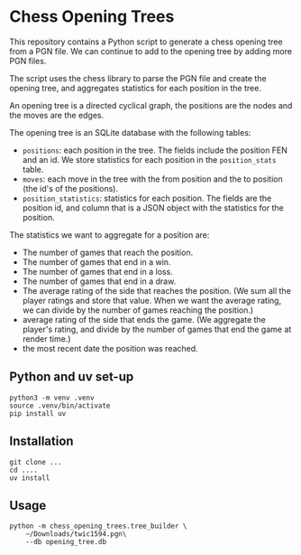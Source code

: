 Chess Opening Trees
===================

This repository contains a Python script to generate a chess opening tree from a PGN file. We can continue to add to the opening tree by adding more PGN files.

The script uses the chess library to parse the PGN file and create the opening tree, and aggregates statistics for each position in the tree.

An opening tree is a directed cyclical graph, the positions are the nodes and the moves are the edges.

The opening tree is an SQLite database with the following tables:

- `positions`: each position in the tree. The fields include the position FEN and an id. We store statistics for each position in the `position_stats` table.
- `moves`: each move in the tree with the from position and the to position (the id's of the positions).
- `position_statistics`: statistics for each position. The fields are the position id, and column that is a JSON object with the statistics for the position.

The statistics we want to aggregate for a position are:
- The number of games that reach the position.
- The number of games that end in a win.
- The number of games that end in a loss.
- The number of games that end in a draw.
- The average rating of the side that reaches the position. (We sum all the player ratings and store that value. When we want the average rating, we can divide by the number of games reaching the position.)
- average rating of the side that ends the game. (We aggregate the player's rating, and divide by the number of games that end the game at render time.)
- the most recent date the position was reached.

## Python and uv set-up

```
python3 -m venv .venv
source .venv/bin/activate
pip install uv
```

## Installation

```
git clone ...
cd ....
uv install
```

## Usage

```
python -m chess_opening_trees.tree_builder \
    ~/Downloads/twic1594.pgn\
    --db opening_tree.db
```
